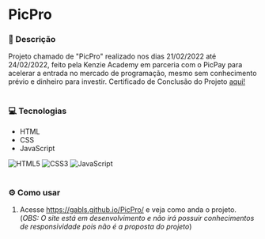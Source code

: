 # PicPro

### 📜 Descrição
Projeto chamado de "PicPro" realizado nos dias 21/02/2022 até 24/02/2022, feito pela Kenzie Academy em parceria com o PicPay para acelerar a entrada no mercado de programação, mesmo sem conhecimento prévio e dinheiro para investir. Certificado de Conclusão do Projeto [aqui!](https://peepi.blob.core.windows.net/storage/340/rewards/Lr0Rf5lSQi6FU16MhHaivRxVA9gnhYQo.pdf)
<br/><br/>

### 💻 Tecnologias
- HTML
- CSS
- JavaScript

<img alt="HTML5" src="https://img.shields.io/badge/-HTML5-e54d26?style=for-the-badge&logo=html5&logoColor=white"/> <img alt="CSS3" src="https://img.shields.io/badge/-CSS3-264ee4?style=for-the-badge&logo=css3&logoColor=white"/> <img alt="JavaScript" src="https://img.shields.io/badge/-JavaScript-ead41c?style=for-the-badge&logo=javascript&logoColor=white"/>
<br/><br/>

### ⚙️ Como usar
1. Acesse https://gabls.github.io/PicPro/ e veja como anda o projeto.</br>
(_OBS: O site está em desenvolvimento e não irá possuir conhecimentos de responsividade pois não é a proposta do projeto_)
